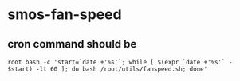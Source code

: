 # smos-fan-speed

## cron command should be

```
root bash -c 'start=`date +'%s'`; while [ $(expr `date +'%s'` - $start) -lt 60 ]; do bash /root/utils/fanspeed.sh; done'
```
